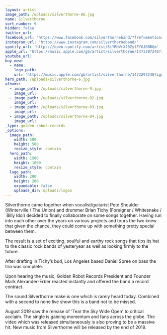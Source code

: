 ```yaml
---
layout: artist
image_path: /uploads/silverthorne-06.jpg
name: Silverthorne
sort_number: 9
hidden: false
twitter_url:
facebook_url: 'https://www.facebook.com/silverthorneband/?fref=mentions'
instagram_url: 'https://www.instagram.com/silverthorneband/'
spotify_url: 'https://open.spotify.com/artist/6iYRHVrXJ0ZyfFYGJ6BRQm'
apple_url: 'https://music.apple.com/gb/artist/silverthorne/1473297248?ign-mpt=uo%3D2'
youtube_url:
buy_now:
  - name:
    logo_path:
    url: 'https://music.apple.com/gb/artist/silverthorne/1473297248?ign-mpt=uo%3D2'
hero_path: /uploads/silverthorne-6.jpg
albums:
  - image_path: /uploads/silverthorne-9.jpg
    image_url:
  - image_path: /uploads/silverthorne-02.jpg
    image_url:
  - image_path: /uploads/silverthorne-03.jpg
    image_url:
  - image_path: /uploads/silverthorne-04.jpg
    image_url:
_type: golden-robot-records
_options:
  image_path:
    width: 500
    height: 500
    resize_style: contain
  hero_path:
    width: 1500
    height: 1000
    resize_style: contain
  logo_path:
    width: 200
    height: 200
    expandable: false
    uploads_dir: uploads/logos
---
```


Silverthorne came together when vocalist/guitarist Pete Shoulder (Winterville / The Union) and drummer Brian Tichy (Foreigner / Whitesnake / &nbsp;Billy Idol) decided to finally collaborate on some songs together. Having run into each other over the years on various projects and tours the two knew that given the chance, they could come up with something pretty special between them.&nbsp;

The result is a set of exciting, soulful and earthy rock songs that tips its hat to the classic rock bands of yesteryear as well as looking firmly to the future.&nbsp;

After drafting in Tichy’s bud, Los Angeles based Daniel Spree on bass the trio was complete.&nbsp;

Upon hearing the music, Golden Robot Records President and Founder Mark Alexander-Erber reacted instantly and offered the band a record contract.

The sound Silverthorne make is one which is rarely heard today. Combined with a second to none live show this is a band not to be missed.

August 2019 saw the release of 'Tear the Sky Wide Open' to critical acclaim. The single is gaining momentum and fans across the globe. The video which was released simultaneously is also proving to be a massive hit. New music from Silverthorne will be released by the end of 2019.